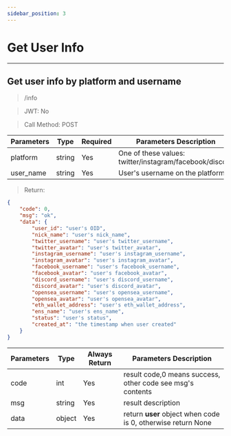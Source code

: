 ```yaml
---
sidebar_position: 3
---
```


# Get User Info
___
## Get user info by platform and username
> /info

> JWT: No

> Call Method: POST

| Parameters  | Type | Required |  Parameters Description|
| ----------|---- | ------------- |--------|
| platform |string | Yes  |  One of these values: twitter/instagram/facebook/discord  |
| user_name |string | Yes  |  User's username on the platform  |

> Return:

```json
{
    "code": 0,
    "msg": "ok",
    "data": {
        "user_id": "user's OID",
        "nick_name": "user's nick_name",
        "twitter_username": "user's twitter_username",
        "twitter_avatar": "user's twitter_avatar",
        "instagram_username": "user's instagram_username",
        "instagram_avatar": "user's instagram_avatar",
        "facebook_username": "user's facebook_username",
        "facebook_avatar": "user's facebook_avatar",
        "discord_username": "user's discord_username",
        "discord_avatar": "user's discord_avatar",
        "opensea_username": "user's opensea_username",
        "opensea_avatar": "user's opensea_avatar",
        "eth_wallet_address": "user's eth_wallet_address",
        "ens_name": "user's ens_name",
        "status": "user's status",
        "created_at": "the timestamp when user created"
    }
}
```

| Parameters | Type | Always Return |  Parameters Description|
| ----------|---- | ------------- |--------|
| code |int | Yes  |  result code,0 means success, other code see msg's contents  |
| msg |string | Yes  | result description   |
| data |object | Yes  | return **user** object when code is 0, otherwise return None |
